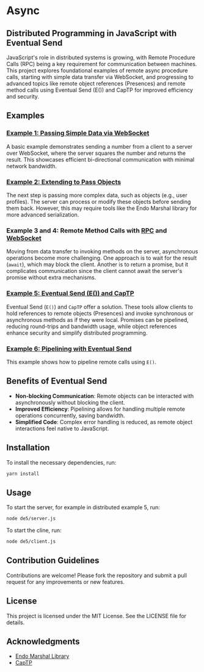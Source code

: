 # Async

## Distributed Programming in JavaScript with Eventual Send

JavaScript's role in distributed systems is growing, with Remote Procedure Calls (RPC) being a key requirement for communication between machines. This project explores foundational examples of remote async procedure calls, starting with simple data transfer via WebSocket, and progressing to advanced topics like remote object references (Presences) and remote method calls using Eventual Send (E()) and CapTP for improved efficiency and security.

## Examples

### [Example 1: Passing Simple Data via WebSocket](./de1/)

A basic example demonstrates sending a number from a client to a server over WebSocket, where the server squares the number and returns the result. This showcases efficient bi-directional communication with minimal network bandwidth.

### [Example 2: Extending to Pass Objects](./de2/)

The next step is passing more complex data, such as objects (e.g., user profiles). The server can process or modify these objects before sending them back. However, this may require tools like the Endo Marshal library for more advanced serialization.

### Example 3 and 4: Remote Method Calls with [RPC](./de4/) and [WebSocket](./de3/)

Moving from data transfer to invoking methods on the server, asynchronous operations become more challenging. One approach is to wait for the result (`await`), which may block the client. Another is to return a promise, but it complicates communication since the client cannot await the server's promise without extra mechanisms.

### [Example 5: Eventual Send (E()) and CapTP](./de5/)

Eventual Send (`E()`) and `CapTP` offer a solution. These tools allow clients to hold references to remote objects (Presences) and invoke synchronous or asynchronous methods as if they were local. Promises can be pipelined, reducing round-trips and bandwidth usage, while object references enhance security and simplify distributed programming.

### [Example 6: Pipelining with Eventual Send](./de6/)

This example shows how to pipeline remote calls using `E()`.

## Benefits of Eventual Send

- **Non-blocking Communication**: Remote objects can be interacted with asynchronously without blocking the client.
- **Improved Efficiency**: Pipelining allows for handling multiple remote operations concurrently, saving bandwidth.
- **Simplified Code**: Complex error handling is reduced, as remote object interactions feel native to JavaScript.


## Installation

To install the necessary dependencies, run:

```bash
yarn install
```

## Usage

To start the server, for example in distributed example 5, run:

```bash
node de5/server.js
```

To start the cline, run:

```bash
node de5/client.js
```

## Contribution Guidelines

Contributions are welcome! Please fork the repository and submit a pull request for any improvements or new features.

## License

This project is licensed under the MIT License. See the LICENSE file for details.

## Acknowledgments

- [Endo Marshal Library](https://github.com/endojs/endo)
- [CapTP](https://github.com/endojs/captp)


